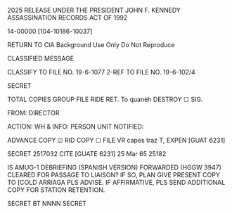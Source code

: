 2025 RELEASE UNDER THE PRESIDENT JOHN F. KENNEDY ASSASSINATION RECORDS ACT OF 1992

14-00000
[104-10186-10037]

RETURN TO CIA
Background Use Only
Do Not Reproduce

CLASSIFIED MESSAGE

CLASSIFY TO FILE NO. 19-6-1077
2-REF TO FILE NO. 19-6-102/4

SECRET

TOTAL COPIES
GROUP
FILE RIDE RET. To quanèh
DESTROY ☐ SIG.

FROM: DIRECTOR

ACTION: WH &
INFO:
PERSON UNIT NOTIFIED:

ADVANCE COPY ☑ RID COPY ☐
FILE VR capes traz T, EXPEN
[GUAT 6231]

SECRET 2517032 CITE [GUATE 6231]
25 Mar 65 25182

IS AMUG-1 DEBRIEFING (SPANISH VERSION) FORWARDED (HGGW 3947)
CLEARED FOR PASSAGE TO LIAISON? IF SO, PLAN GIVE PRESENT COPY TO
[COLD ARRIAGA PLS ADVISE. IF AFFIRMATIVE, PLS SEND ADDITIONAL
COPY FOR STATION RETENTION.

SECRET
BT
NNNN
SECRET
